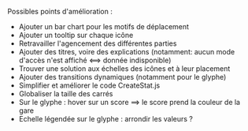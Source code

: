 Possibles points d'amélioration : 
- Ajouter un bar chart pour les motifs de déplacement
- Ajouter un tooltip sur chaque icône
- Retravailler l'agencement des différentes parties
- Ajouter des titres, voire des explications (notamment: aucun mode d'accès n'est affiché <==> donnée indisponible)
- Trouver une solution aux échelles des icônes et à leur placement
- Ajouter des transitions dynamiques (notamment pour le glyphe)
- Simplifier et améliorer le code CreateStat.js
- Globaliser la taille des carrés
- Sur le glyphe : hover sur un score ==> le score prend la couleur de la gare
- Echelle légendée sur le glyphe : arrondir les valeurs ?